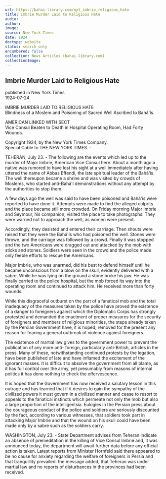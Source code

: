 ```yaml
---
url: https://bahai-library.com/nyt_imbrie_religious_hate
title: Imbrie Murder Laid to Religious Hate
audio: 
author: 
image: 
source: New York Times
date: 1924
doctype: website
status: search-only
encumbered: false
collection: News Articles (bahai-library.com)
collectionImage: 
---
```



## Imbrie Murder Laid to Religious Hate

published in New York Times  
1924-07-24


IMBRIE MURDER LAID TO RELIGIOUS HATE  
Blindness of a Moslem and Poisoning of Sacred Well Ascribed to Bahá'ís.  
  
AMERICAN LINKED WITH SECT  
Vice Consul Beaten to Death in Hospital Operating Room, Had Forty Wounds.

Copyright 1924, by the New York Times Company.  
Special Cable to THE NEW YORK TIMES. -

TEHERAN, July 23. - The following are the events which led up to the murder of Major Imbrie, American Vice Consul here. About a month ago a native was rumored to have lost his sight at a well immediately after having uttered the name of Abbas Effendi, the late spiritual leader of the Bahá'ís. The well thereupon became a shrine and was visited by crowds of Moslems, who started anti-Bahá'í demonstrations without any attempt by the authorities to stop them.

A few days ago the well was said to have been poisoned and Bahá'ís were reported to have done it. Attempts were made to find the alleged culprits and the place became still more crowded. On Friday morning Major Imbrie and Seymour, his companion, visited the place to take photographs. They were warned not to approach the well, as women were present.

Accordingly, they desisted and entered their carriage. Then shouts were raised that they were the Bahá'ís who had poisoned the well. Stones were thrown, and the carriage was followed by a crowd. Finally it was stopped and the two Americans were dragged out and attacked by the mob with sticks and stones. Soldiers were seen in the crowd and the police made only feeble efforts to rescue the Americans.

Major Imbrie, who was unarmed, did his best to defend himself until he became unconscious from a blow on the skull, evidently delivered with a sabre. While he was lying on the ground a stone broke his jaw. He was finally carried to the police hospital, but the mob forced its way into the operating room and continued to attack him. He received more than forty wounds.

While this disgraceful outburst on the part of a fanatical mob and the total inadequacy of the measures taken by the police have proved the existence of a danger to foreigners against which the Diplomatic Corps has strongly protested and demanded the enactment of proper measures for the security of foreigners and members of religious minorities, the steps already taken by the Persian Government have, it is hoped, removed for the present any reason for fearing a general outbreak of violence against foreigners.

The existence of martial law gives to the government power to prevent the publication of any more anti- foreign, particularly anti-British, articles in the press. Many of these, notwithstanding continued protests by the legation, have been published of late and have inflamed the excitement of the ignorant masses. It is difficult to absolve the government from all blame, as it has full control over the army, yet presumably from reasons of internal politics it has done nothing to check the effervescence.

It is hoped that the Government has now received a salutary lesson in this outrage and has learned that if it desires to gain the sympathy of the civilized powers it must govern in a civilized manner and cease to resort to appeals to the fanatical instincts which permeate not only the mob but also a large proportion of the intelligentsia. Eulogies in the Persian press about the courageous conduct of the police and soldiers are seriously discounted by the fact, according to various witnesses, that soldiers took part in attacking Major Imbrie and that the wound on his skull could have been made only by a sabre such as the soldiers carry.

WASHINGTON, July 23. - State Department advises from Teheran indicate an absence of premeditation in the killing of Vice Consul Imbrie and, it was announced today, the department will await further data before any official action is taken. Latest reports from Minister Hornfeld said there appeared to be no cause for anxiety regarding the welfare of foreigners in Persia and that tranquillity prevailed. the message added, that Teheran was under martial law and no reports of disturbances in the provinces had been received.